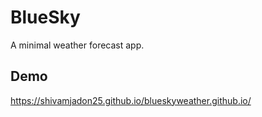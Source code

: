 # BlueSky

A minimal weather forecast app.

## Demo

https://shivamjadon25.github.io/blueskyweather.github.io/

